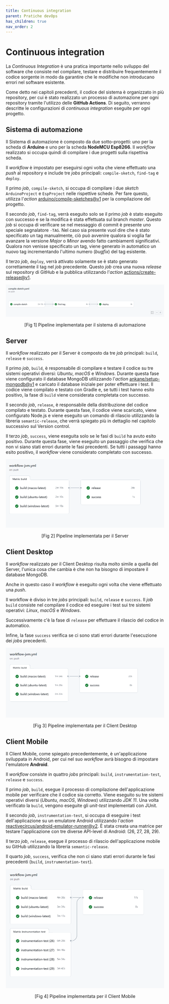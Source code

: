 ```yaml
---
title: Continuous integration
parent: Pratiche devOps
has_children: true
nav_order: 2
---
```

# Continuous integration

La *Continuous Integration* è una pratica importante nello sviluppo del software che consiste nel compilare, testare e distribuire frequentemente il codice sorgente in modo da garantire che le modifiche non introducano errori nel software esistente.

Come detto nei capitoli precedenti, il codice del sistema è organizzato in più repository, per cui è stato realizzato un processo di automazione per ogni repository tramite l'utilizzo delle **GitHub Actions**. Di seguito, verranno descritte le configurazioni di *continuous integration* eseguite per ogni progetto.

## Sistema di automazione

Il Sistema di automazione è composto da due sotto-progetti: uno per la scheda di **Arduino** e uno per la scheda **NodeMCU Esp8266**. Il *workflow* realizzato si occupa quindi di compilare i due progetti sulla rispettiva scheda. 

Il *workflow* è impostato per eseguirsi ogni volta che viene effettuato una *push* al repository e include tre *jobs* principali: `compile-sketch`, `find-tag` e `deploy`.

Il primo *job*, `compile-sketch`, si occupa di compilare i due *sketch* `ArduinoProject` e `EspProject` nelle rispettive schede. Per fare questo, utilizza l'*action* [arduino/compile-sketches@v1](https://github.com/arduino/compile-sketches#readme) per la compilazione del progetto.

Il secondo *job*, `find-tag`, verrà eseguito solo se il primo *job* è stato eseguito con successo e se la modifica è stata effettuata sul branch *master*. Questo *job* si occupa di verificare se nel messaggio di commit è presente uno speciale segnalatore `-TAG`. Nel caso sia presente vuol dire che è stato specificato un tag manualmente, ciò può avvenire qualora si voglia far avanzare la versione *Major* o *Minor* avendo fatto cambiamenti significativi. Qualora non venisse specificato un tag, viene generato in automatico un nuovo tag incrementando l'ultimo numero (*bugfix*) del tag esistente.

Il terzo *job*, `deploy`, verrà attivato solamente se è stato generato correttamente il tag nel *job* precedente. Questo *job* crea una nuova *release* sul repository di GitHub e la pubblica utilizzando l'*action* [actions/create-release@v1](https://github.com/actions/create-release).

<div align="center">
<img src="img/pipeline_automation.png", alt="pipeline automation system", id="fig1">
 <p align="center">[Fig 1] Pipeline implementata per il sistema di automazione</p>
</div>

## Server

Il *workflow* realizzato per il Server è composto da tre *job* principali: `build`, `release` e `success`.

Il primo *job*, `build`, è responsabile di compilare e testare il codice su tre sistemi operativi diversi: *Ubuntu*, *macOS* e *Windows*. Durante questa fase viene configurato il database MongoDB utilizzando l'*action* [ankane/setup-mongodb@v1](https://github.com/ankane/setup-mongodb) e caricato il database iniziale per poter effettuare i test. Il codice viene compilato e testato con Gradle e, se tutti i test hanno esito positivo, la fase di `build` viene considerata completata con successo. 

Il secondo *job*, `release`, è responsabile della distribuzione del codice compilato e testato. Durante questa fase, il codice viene scaricato, viene configurato Node.js e viene eseguito un comando di rilascio utilizzando la libreria `semantic-release`, che verrà spiegato più in dettaglio nel capitolo successivo sul Version control.

Il terzo *job*, `success`, viene eseguita solo se le fasi di `build` ha avuto esito positivo. Durante questa fase, viene eseguito un passaggio che verifica che non vi siano stati errori durante le fasi precedenti. Se tutti i passaggi hanno esito positivo, il *workflow* viene considerato completato con successo.

<div align="center">
<img src="img/pipeline_server.png", alt="pipeline server", id="fig2">
 <p align="center">[Fig 2] Pipeline implementata per il Server</p>
</div>

## Client Desktop

Il *workflow* realizzato per il Client Desktop risulta molto simile a quella del Server, l'unica cosa che cambia è che non ha bisogno di impostare il database MongoDB.

Anche in questo caso il *workflow* è eseguito ogni volta che viene effettuato una *push*.

Il workflow è diviso in tre *jobs* principali: `build`, `release` e `success`. Il *job* `build` consiste nel compilare il codice ed eseguire i test sui tre sistemi operativi: *Linux*, *macOS* e *Windows*.

Successivamente c'è la fase di `release` per effettuare il rilascio del codice in automatico.

Infine, la fase `success` verifica se ci sono stati errori durante l'esecuzione dei *jobs* precedenti.


<div align="center">
<img src="img/pipeline_desktop.png", alt="pipeline desktop", id="fig3">
 <p align="center">[Fig 3] Pipeline implementata per il Client Desktop</p>
</div>

## Client Mobile

Il Client Mobile, come spiegato precedentemente, è un'applicazione sviluppata in Android, per cui nel suo *workflow* avrà bisogno di impostare l'emulatore **Android**.

Il *workflow* consiste in quattro *jobs* principali: `build`, `instrumentation-test`, `release` e `success`.

Il primo *job*, `build`, esegue il processo di compilazione dell'applicazione mobile per verificare che il codice sia corretto. Viene eseguito su tre sistemi operativi diversi (*Ubuntu*, *macOS*, *Windows*) utilizzando *JDK 11*. Una volta verificato la `build`, vengono eseguite gli *unit-test* implementati con JUnit. 

Il secondo *job*, `instrumentation-test`, si occupa di eseguire i test dell'applicazione su un emulatore Android utilizzando l'*action* [reactivecircus/android-emulator-runner@v2](https://github.com/ReactiveCircus/android-emulator-runner). È stata creata una matrice per testare l'applicazione con tre diverse API-level di Android: (26, 27, 28, 29).

Il terzo *job*, `release`, esegue il processo di rilascio dell'applicazione mobile su GitHub utilizzando la libreria `semantic-release`.

Il quarto *job*, `success`, verifica che non ci siano stati errori durante le fasi precedenti (`build`, `instrumentation-test`).

<div align="center">
<img src="img/pipeline_mobile.png", alt="pipeline mobile", id="fig4">
 <p align="center">[Fig 4] Pipeline implementata per il Client Mobile</p>
</div>